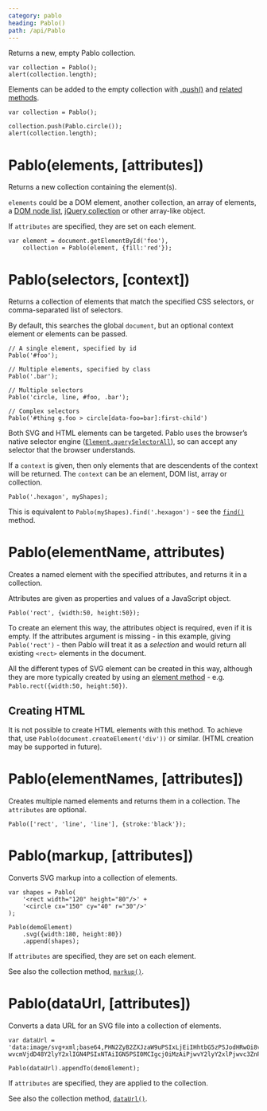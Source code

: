 ```yaml
---
category: pablo
heading: Pablo()
path: /api/Pablo
---
```


Returns a new, empty Pablo collection.

    var collection = Pablo();
    alert(collection.length);


Elements can be added to the empty collection with [.push()][push] and [related methods][collection-manipulation].

    var collection = Pablo();
    
    collection.push(Pablo.circle());
    alert(collection.length);


# Pablo(elements, [attributes])

Returns a new collection containing the element(s).

`elements` could be a DOM element, another collection, an array of elements, a [DOM node list][nodelist], [jQuery collection][jquery-collection] or other array-like object.

If `attributes` are specified, they are set on each element.

    var element = document.getElementById('foo'),
        collection = Pablo(element, {fill:'red'});


# Pablo(selectors, [context])

Returns a collection of elements that match the specified CSS selectors, or comma-separated list of selectors.

By default, this searches the global `document`, but an optional context element or elements can be passed.

    // A single element, specified by id
    Pablo('#foo');

    // Multiple elements, specified by class
    Pablo('.bar');

    // Multiple selectors
    Pablo('circle, line, #foo, .bar');

    // Complex selectors
    Pablo('#thing g.foo > circle[data-foo=bar]:first-child')


Both SVG and HTML elements can be targeted. Pablo uses the browser’s native selector engine ([`Element.querySelectorAll`][qsa]), so can accept any selector that the browser understands.

If a `context` is given, then only elements that are descendents of the context will be returned. The `context` can be an element, DOM list, array or collection.

    Pablo('.hexagon', myShapes);

This is equivalent to `Pablo(myShapes).find('.hexagon')` - see the [`find()`][find] method.


# Pablo(elementName, attributes)

Creates a named element with the specified attributes, and returns it in a collection.

Attributes are given as properties and values of a JavaScript object.

    Pablo('rect', {width:50, height:50});

To create an element this way, the attributes object is required, even if it is empty. If the attributes argument is missing - in this example, giving `Pablo('rect')` - then Pablo will treat it as a _selection_ and would return all existing `<rect>` elements in the document.

All the different types of SVG element can be created in this way, although they are more typically created by using an [element method](/api/elements/) - e.g. `Pablo.rect({width:50, height:50})`.


## Creating HTML

It is not possible to create HTML elements with this method. To achieve that, use `Pablo(document.createElement('div'))` or similar. (HTML creation may be supported in future).


# Pablo(elementNames, [attributes])

Creates multiple named elements and returns them in a collection. The `attributes` are optional.

    Pablo(['rect', 'line', 'line'], {stroke:'black'});


# Pablo(markup, [attributes])

Converts SVG markup into a collection of elements.

    var shapes = Pablo(
        '<rect width="120" height="80"/>' + 
        '<circle cx="150" cy="40" r="30"/>'
    );
    
    Pablo(demoElement)
        .svg({width:180, height:80})
        .append(shapes);

If `attributes` are specified, they are set on each element.

See also the collection method, [`markup()`](/api/markup/).


# Pablo(dataUrl, [attributes])

Converts a data URL for an SVG file into a collection of elements.

    var dataUrl = 'data:image/svg+xml;base64,PHN2ZyB2ZXJzaW9uPSIxLjEiIHhtbG5zPSJodHRwOi8vd3d3L…wvcmVjdD48Y2lyY2xlIGN4PSIxNTAiIGN5PSI0MCIgcj0iMzAiPjwvY2lyY2xlPjwvc3ZnPg==';

    Pablo(dataUrl).appendTo(demoElement);

If `attributes` are specified, they are applied to the collection.

See also the collection method, [`dataUrl()`](/api/dataUrl/).


[push]: /api/push/
[collection-manipulation]: /api/#collection-manipulation
[nodelist]: https://developer.mozilla.org/docs/Web/API/NodeList
[jquery-collection]: http://api.jquery.com/jQuery/
[qsa]: https://developer.mozilla.org/docs/DOM/Element.querySelectorAll
[find]: /api/find/
